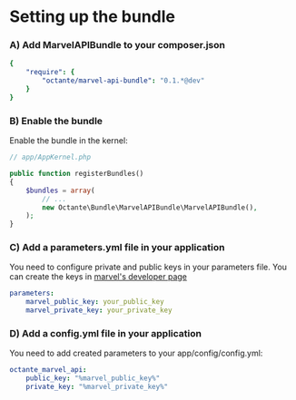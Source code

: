 Setting up the bundle
=============================
### A) Add MarvelAPIBundle to your composer.json

```yaml
{
    "require": {
        "octante/marvel-api-bundle": "0.1.*@dev"
    }
}
```

### B) Enable the bundle

Enable the bundle in the kernel:

```php
// app/AppKernel.php

public function registerBundles()
{
    $bundles = array(
        // ...
        new Octante\Bundle\MarvelAPIBundle\MarvelAPIBundle(),
    );
}
```
### C) Add a parameters.yml file in your application

You need to configure private and public keys in your parameters file. You can create the keys in [marvel's developer page](https://developer.marvel.com/account)

```yaml
parameters:
    marvel_public_key: your_public_key
    marvel_private_key: your_private_key
```

### D) Add a config.yml file in your application

You need to add created parameters to your app/config/config.yml:

```yaml
octante_marvel_api:
    public_key: "%marvel_public_key%"
    private_key: "%marvel_private_key%"
```